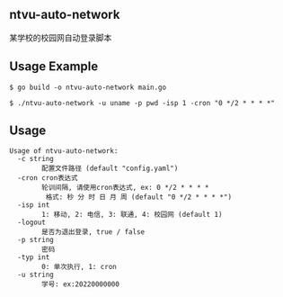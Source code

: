## ntvu-auto-network

某学校的校园网自动登录脚本

## Usage Example

```shell
$ go build -o ntvu-auto-network main.go

$ ./ntvu-auto-network -u uname -p pwd -isp 1 -cron "0 */2 * * * *" 
```

## Usage

```shell
Usage of ntvu-auto-network:
  -c string
        配置文件路径 (default "config.yaml")
  -cron cron表达式
        轮训间隔, 请使用cron表达式, ex: 0 */2 * * * *
         格式: 秒 分 时 日 月 周 (default "0 */2 * * * *")
  -isp int
        1: 移动, 2: 电信, 3: 联通, 4: 校园网 (default 1)
  -logout
        是否为退出登录, true / false
  -p string
        密码
  -typ int
        0: 单次执行, 1: cron
  -u string
        学号: ex:20220000000
```
